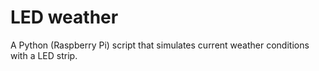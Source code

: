 # LED weather

A Python (Raspberry Pi) script that simulates current weather conditions with a LED strip.
